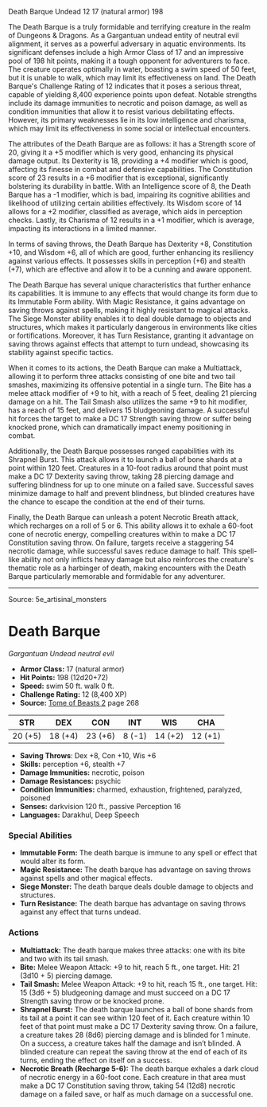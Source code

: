 <MonsterName/>Death Barque</MonsterName>
<CreatureType/>Undead</CreatureType>
<CR/>12</CR>
<AC/>17 (natural armor)</AC>
<HP/>198</HP>
<summary>The Death Barque is a truly formidable and terrifying creature in the realm of Dungeons & Dragons. As a Gargantuan undead entity of neutral evil alignment, it serves as a powerful adversary in aquatic environments. Its significant defenses include a high Armor Class of 17 and an impressive pool of 198 hit points, making it a tough opponent for adventurers to face. The creature operates optimally in water, boasting a swim speed of 50 feet, but it is unable to walk, which may limit its effectiveness on land. The Death Barque's Challenge Rating of 12 indicates that it poses a serious threat, capable of yielding 8,400 experience points upon defeat. Notable strengths include its damage immunities to necrotic and poison damage, as well as condition immunities that allow it to resist various debilitating effects. However, its primary weaknesses lie in its low intelligence and charisma, which may limit its effectiveness in some social or intellectual encounters.</summary>

<detail>

The attributes of the Death Barque are as follows: it has a Strength score of 20, giving it a +5 modifier which is very good, enhancing its physical damage output. Its Dexterity is 18, providing a +4 modifier which is good, affecting its finesse in combat and defensive capabilities. The Constitution score of 23 results in a +6 modifier that is exceptional, significantly bolstering its durability in battle. With an Intelligence score of 8, the Death Barque has a -1 modifier, which is bad, impairing its cognitive abilities and likelihood of utilizing certain abilities effectively. Its Wisdom score of 14 allows for a +2 modifier, classified as average, which aids in perception checks. Lastly, its Charisma of 12 results in a +1 modifier, which is average, impacting its interactions in a limited manner.

In terms of saving throws, the Death Barque has Dexterity +8, Constitution +10, and Wisdom +6, all of which are good, further enhancing its resiliency against various effects. It possesses skills in perception (+6) and stealth (+7), which are effective and allow it to be a cunning and aware opponent. 

The Death Barque has several unique characteristics that further enhance its capabilities. It is immune to any effects that would change its form due to its Immutable Form ability. With Magic Resistance, it gains advantage on saving throws against spells, making it highly resistant to magical attacks. The Siege Monster ability enables it to deal double damage to objects and structures, which makes it particularly dangerous in environments like cities or fortifications. Moreover, it has Turn Resistance, granting it advantage on saving throws against effects that attempt to turn undead, showcasing its stability against specific tactics.

When it comes to its actions, the Death Barque can make a Multiattack, allowing it to perform three attacks consisting of one bite and two tail smashes, maximizing its offensive potential in a single turn. The Bite has a melee attack modifier of +9 to hit, with a reach of 5 feet, dealing 21 piercing damage on a hit. The Tail Smash also utilizes the same +9 to hit modifier, has a reach of 15 feet, and delivers 15 bludgeoning damage. A successful hit forces the target to make a DC 17 Strength saving throw or suffer being knocked prone, which can dramatically impact enemy positioning in combat.

Additionally, the Death Barque possesses ranged capabilities with its Shrapnel Burst. This attack allows it to launch a ball of bone shards at a point within 120 feet. Creatures in a 10-foot radius around that point must make a DC 17 Dexterity saving throw, taking 28 piercing damage and suffering blindness for up to one minute on a failed save. Successful saves minimize damage to half and prevent blindness, but blinded creatures have the chance to escape the condition at the end of their turns.

Finally, the Death Barque can unleash a potent Necrotic Breath attack, which recharges on a roll of 5 or 6. This ability allows it to exhale a 60-foot cone of necrotic energy, compelling creatures within to make a DC 17 Constitution saving throw. On failure, targets receive a staggering 54 necrotic damage, while successful saves reduce damage to half. This spell-like ability not only inflicts heavy damage but also reinforces the creature's thematic role as a harbinger of death, making encounters with the Death Barque particularly memorable and formidable for any adventurer.</detail>



---

Source: 5e_artisinal_monsters

# Death Barque

*Gargantuan* *Undead* *neutral evil*

- **Armor Class:** 17 (natural armor)
- **Hit Points:** 198 (12d20+72)
- **Speed:** swim 50 ft. walk 0 ft.
- **Challenge Rating:** 12 (8,400 XP)
- **Source:** [Tome of Beasts 2](https://koboldpress.com/kpstore/product/tome-of-beasts-2-for-5th-edition) page 268

| STR | DEX | CON | INT | WIS | CHA |
| --- | --- | --- | --- | --- | --- |
| 20 (+5) | 18 (+4) | 23 (+6) | 8 (-1) | 14 (+2) | 12 (+1) |

- **Saving Throws**: Dex +8, Con +10, Wis +6
- **Skills:** perception +6, stealth +7
- **Damage Immunities:** necrotic, poison
- **Damage Resistances:** psychic
- **Condition Immunities:** charmed, exhaustion, frightened, paralyzed, poisoned
- **Senses:** darkvision 120 ft., passive Perception 16
- **Languages:** Darakhul, Deep Speech

### Special Abilities

- **Immutable Form:** The death barque is immune to any spell or effect that would alter its form.
- **Magic Resistance:** The death barque has advantage on saving throws against spells and other magical effects.
- **Siege Monster:** The death barque deals double damage to objects and structures.
- **Turn Resistance:** The death barque has advantage on saving throws against any effect that turns undead.

### Actions

- **Multiattack:** The death barque makes three attacks: one with its bite and two with its tail smash.
- **Bite:** Melee Weapon Attack: +9 to hit, reach 5 ft., one target. Hit: 21 (3d10 + 5) piercing damage.
- **Tail Smash:** Melee Weapon Attack: +9 to hit, reach 15 ft., one target. Hit: 15 (3d6 + 5) bludgeoning damage and must succeed on a DC 17 Strength saving throw or be knocked prone.
- **Shrapnel Burst:** The death barque launches a ball of bone shards from its tail at a point it can see within 120 feet of it. Each creature within 10 feet of that point must make a DC 17 Dexterity saving throw. On a failure, a creature takes 28 (8d6) piercing damage and is blinded for 1 minute. On a success, a creature takes half the damage and isn’t blinded. A blinded creature can repeat the saving throw at the end of each of its turns, ending the effect on itself on a success.
- **Necrotic Breath (Recharge 5-6):** The death barque exhales a dark cloud of necrotic energy in a 60-foot cone. Each creature in that area must make a DC 17 Constitution saving throw, taking 54 (12d8) necrotic damage on a failed save, or half as much damage on a successful one.




